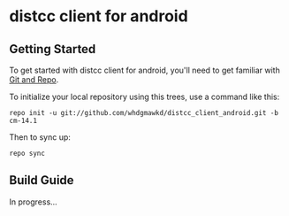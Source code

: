 distcc client for android
=========================

Getting Started
---------------

To get started with distcc client for android, you'll need to get
familiar with [Git and Repo](http://source.android.com/source/using-repo.html).

To initialize your local repository using this trees, use a command like this:

    repo init -u git://github.com/whdgmawkd/distcc_client_android.git -b cm-14.1

Then to sync up:

    repo sync

Build Guide
-----------

In progress...
